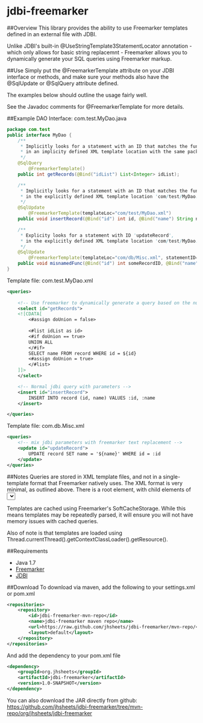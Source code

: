 # jdbi-freemarker

##Overview
This library provides the ability to use Freemarker templates defined in an external file with JDBI.

Unlike JDBI's built-in @UseStringTemplate3StatementLocator annotation - which only allows for basic string replacemnt - Freemarker allows you to dynamically generate your SQL queries using Freemarker markup.

##Use
Simply put the @FreemarkerTemplate attribute on your JDBI interface or methods, and make sure your methods also have the @SqlUpdate or @SqlQuery attribute defined.

The examples below should outline the usage fairly well.

See the Javadoc comments for @FreemarkerTemplate for more details.

##Example
DAO Interface: com.test.MyDao.java
```java
package com.test
public interface MyDao {
	/** 
	 * Implicitly looks for a statement with an ID that matches the function name 
	 * in an implicity defined XML template location with the same package/name as our interface
	 */
	@SqlQuery 
    	@FreemarkerTemplate()
	public int getRecords(@Bind("idList") List<Integer> idList);

	/** 
	 * Implicitly looks for a statement with an ID that matches the function name
	 * in the explicitly defined XML template location 'com/test/MyDao.xml' 
	 */
	@SqlUpdate 
    	@FreemarkerTemplate(templateLoc="com/test/MyDao.xml")
	public void insertRecord(@Bind("id") int id, @Bind("name") String name);

	/**
	 * Explicity looks for a statement with ID 'updateRecord',
	 * in the explicitly defined XML template location 'com/test/MyDao.xml'
	 */
	@SqlUpdate 
    	@FreemarkerTemplate(templateLoc="com/db/Misc.xml", statementID="updateRecord")
	public void misnamedFunc(@Bind("id") int someRecordID, @Bind("name") String someRecordName);
}
```

Template file: com.test.MyDao.xml
```xml
<queries>
	
	<!-- Use freemarker to dynamically generate a query based on the number of items in the list -->
	<select id="getRecords">
	<![CDATA[
		<#assign doUnion = false>
        
		<#list idList as id>
		<#if doUnion == true>
		UNION ALL
		</#if>
		SELECT name FROM record WHERE id = ${id}
		<#assign doUnion = true>
		</#list>
	]]>
	</select>

	<!-- Normal jdbi query with parameters -->
	<insert id="insertRecord">
        INSERT INTO record (id, name) VALUES :id, :name
	</insert>

</queries>
```

Template file: com.db.Misc.xml
```xml
<queries>
	<!-- mix jdbi parameters with freemarker text replacement -->
	<update id="updateRecord">
        UPDATE record SET name = '${name}' WHERE id = :id
	</update>
</queries>
```	

##Notes
Queries are stored in XML template files, and not in a single-template format that Freemarker natively uses. The XML format is very minimal, as outlined above. There is a root <queries> element, with child elements of <select>, <insert> and <update>. Each of the child elements must define an 'id' attributes with a name unique to that XML file.

Templates are cached using Freemarker's SoftCacheStorage.  While this means templates may be repeatedly parsed, it will ensure you will not have memory issues with cached queries.

Also of note is that templates are loaded using Thread.currentThread().getContextClassLoader().getResource().

##Requirements
* Java 1.7
* [Freemarker](http://freemarker.org/)
* [JDBI](http://jdbi.org/)

##Download
To download via maven, add the following to your settings.xml or pom.xml
```xml
<repositories>
    <repository>
        <id>jdbi-freemarker-mvn-repo</id>
        <name>jdbi-freemarker maven repo</name>
        <url>https://raw.github.com/jhsheets/jdbi-freemarker/mvn-repo/</url>
        <layout>default</layout>
    </repository>
</repositories>
```
And add the dependency to your pom.xml file
```xml
<dependency>
    <groupId>org.jhsheets</groupId>
    <artifactId>jdbi-freemarker</artifactId>
    <version>1.0-SNAPSHOT</version>
</dependency>
```

You can also download the JAR directly from github:
https://github.com/jhsheets/jdbi-freemarker/tree/mvn-repo/org/jhsheets/jdbi-freemarker
